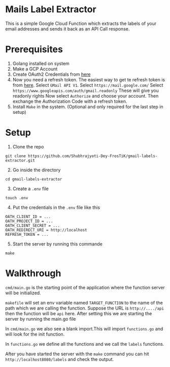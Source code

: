 # Mails Label Extractor

This is a simple Google Cloud Function which extracts the labels of your email addresses and sends it back as an API Call response.

# Prerequisites

1. Golang installed on system
2. Make a GCP Account
3. Create OAuth2 Credentials from [here](https://console.cloud.google.com/apis/credentials/oauthclient)
4. Now you need a refresh token.
   The easiest way to get te refresh token is from [here](https://developers.google.com/oauthplayground/).
   Select `GMail API V1`.
   Select `https://mail.google.com/`
   Select `https://www.googleapis.com/auth/gmail.readonly`
   These will give you readonly rights
   Now select `Authorize` and choose your account.
   Then exchange the Authorization Code with a refresh token.
5. Install `Make` in the system. (Optional and only required for the last step in setup)

# Setup

1. Clone the repo

```
git clone https://github.com/Shubhrajyoti-Dey-FrosTiK/gmail-labels-extractor.git
```

2. Go inside the directory

```
cd gmail-labels-extractor
```

3. Create a `.env` file

```
touch .env
```

4. Put the credentials in the `.env` file like this

```
OATH_CLIENT_ID = ...
OATH_PROJECT_ID = ...
OATH_CLIENT_SECRET = ...
OATH_REDIRECT_URI = http://localhost
REFRESH_TOKEN = ...
```

5. Start the server by running this commande

```
make
```

# Walkthrough

`cmd/main.go` is the starting point of the application where the function server will be initialized.

`makefile` will set an env variable named `TARGET_FUNCTION` to the name of the path which we are calling the function. Suppose the URL is `http://..../api` then the function will be `api` here. After setting this we are starting the server by running the main.go file

In `cmd/main.go` we also see a blank import.This will import `functions.go` and will look for the init function.

In `functions.go` we define all the functions and we call the `labels` functions.

After you have started the server with the `make` command you can hit `http://localhost8080/labels` and check the output.
